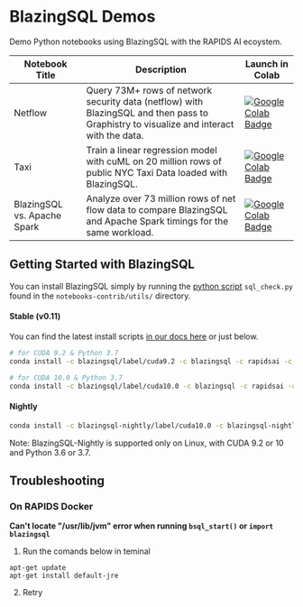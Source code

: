 # BlazingSQL Demos
Demo Python notebooks using BlazingSQL with the RAPIDS AI ecoystem.

| Notebook Title | Description |Launch in Colab|
|----------------|----------------|----------------|
| Netflow | Query 73M+ rows of network security data (netflow) with BlazingSQL and then pass to Graphistry to visualize and interact with the data. |[![Google Colab Badge](https://colab.research.google.com/assets/colab-badge.svg)](https://colab.research.google.com/github/BlazingDB/bsql-demos/blob/master/colab_notebooks/graphistry_netflow_demo.ipynb)|
| Taxi | Train a linear regression model with cuML on 20 million rows of public NYC Taxi Data loaded with BlazingSQL. |[![Google Colab Badge](https://colab.research.google.com/assets/colab-badge.svg)](https://colab.research.google.com/github/BlazingDB/bsql-demos/blob/master/colab_notebooks/taxi_fare_prediction.ipynb)|
| BlazingSQL vs. Apache Spark | Analyze over 73 million rows of net flow data to compare BlazingSQL and Apache Spark timings for the same workload. |[![Google Colab Badge](https://colab.research.google.com/assets/colab-badge.svg)](https://colab.research.google.com/github/BlazingDB/bsql-demos/blob/master/colab_notebooks/vs_pyspark_netflow.ipynb)|

## Getting Started with BlazingSQL

You can install BlazingSQL simply by running the [python script](https://github.com/rapidsai/notebooks-contrib/tree/branch-0.12/utils/sql_check.py) `sql_check.py` found in the `notebooks-contrib/utils/` directory.

#### Stable (v0.11)

You can find the latest install scripts [in our docs here](https://docs.blazingdb.com/docs/install-via-conda) or just below.

```bash
# for CUDA 9.2 & Python 3.7
conda install -c blazingsql/label/cuda9.2 -c blazingsql -c rapidsai -c nvidia -c conda-forge -c defaults blazingsql python=3.7 cudatoolkit=9.2

# for CUDA 10.0 & Python 3.7
conda install -c blazingsql/label/cuda10.0 -c blazingsql -c rapidsai -c nvidia -c conda-forge -c defaults blazingsql python=3.7 cudatoolkit=10.0
```

#### Nightly 

```bash
conda install -c blazingsql-nightly/label/cuda10.0 -c blazingsql-nightly -c rapidsai-nightly -c conda-forge -c defaults blazingsql
```

Note: BlazingSQL-Nightly is supported only on Linux, with CUDA 9.2 or 10 and Python 3.6 or 3.7.

## Troubleshooting

### On RAPIDS Docker
**Can't locate "/usr/lib/jvm" error when running `bsql_start()` or `import blazingsql`**

1. Run the comands below in teminal
```
apt-get update
apt-get install default-jre
```
2. Retry